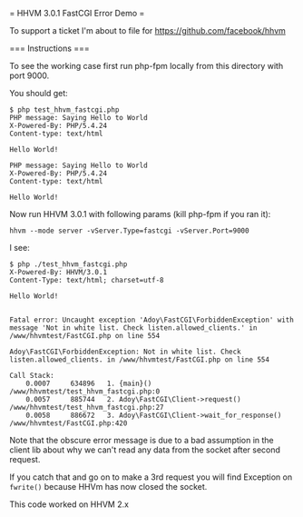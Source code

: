 = HHVM 3.0.1 FastCGI Error Demo =

To support a ticket I'm about to file for https://github.com/facebook/hhvm

=== Instructions ===

To see the working case first run php-fpm locally from this directory with port 9000.

You should get:

```
$ php test_hhvm_fastcgi.php
PHP message: Saying Hello to World
X-Powered-By: PHP/5.4.24
Content-type: text/html

Hello World!

PHP message: Saying Hello to World
X-Powered-By: PHP/5.4.24
Content-type: text/html

Hello World!

```

Now run HHVM 3.0.1 with following params (kill php-fpm if you ran it):

`hhvm --mode server -vServer.Type=fastcgi -vServer.Port=9000`

I see:

```
$ php ./test_hhvm_fastcgi.php
X-Powered-By: HHVM/3.0.1
Content-Type: text/html; charset=utf-8

Hello World!


Fatal error: Uncaught exception 'Adoy\FastCGI\ForbiddenException' with message 'Not in white list. Check listen.allowed_clients.' in /www/hhvmtest/FastCGI.php on line 554

Adoy\FastCGI\ForbiddenException: Not in white list. Check listen.allowed_clients. in /www/hhvmtest/FastCGI.php on line 554

Call Stack:
    0.0007     634896   1. {main}() /www/hhvmtest/test_hhvm_fastcgi.php:0
    0.0057     885744   2. Adoy\FastCGI\Client->request() /www/hhvmtest/test_hhvm_fastcgi.php:27
    0.0058     886672   3. Adoy\FastCGI\Client->wait_for_response() /www/hhvmtest/FastCGI.php:420
```

Note that the obscure error message is due to a bad assumption in the client lib about why we can't read any data from the socket after second request.

If you catch that and go on to make a 3rd request you will find Exception on `fwrite()` because HHVm has now closed the socket.

This code worked on HHVM 2.x
